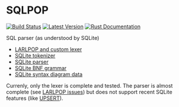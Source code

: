 # SQLPOP

[![Build Status](https://api.travis-ci.org/gwenn/sqlpop.svg?branch=master)](https://travis-ci.org/gwenn/sqlpop)
[![Latest Version](https://img.shields.io/crates/v/sqlpop.svg)](https://crates.io/crates/sqlpop)
[![Rust Documentation](https://img.shields.io/badge/api-rustdoc-blue.svg)](https://docs.rs/sqlpop)

SQL parser (as understood by SQLite)

* [LARLPOP and custom lexer](https://github.com/nikomatsakis/lalrpop/issues/39)
* [SQLite tokenizer](http://www.sqlite.org/src/artifact?ci=trunk&filename=src/tokenize.c)
* [SQLite parser](http://www.sqlite.org/src/artifact?ci=trunk&filename=src/parse.y)
* [SQLite BNF grammar](http://www.sqlite.org/docsrc/doc/trunk/art/syntax/all-bnf.html)
* [SQLite syntax diagram data](http://www.sqlite.org/docsrc/doc/tip/art/syntax/bubble-generator-data.tcl?mimetype=text/plain)

Currenly, only the lexer is complete and tested.
The parser is almost complete (see [LARLPOP issues](https://github.com/nikomatsakis/lalrpop/issues/156)) but does not support recent SQLite features (like [UPSERT](https://sqlite.org/lang_UPSERT.html)).
